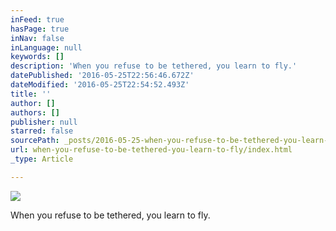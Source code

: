 ```yaml
---
inFeed: true
hasPage: true
inNav: false
inLanguage: null
keywords: []
description: 'When you refuse to be tethered, you learn to fly.'
datePublished: '2016-05-25T22:56:46.672Z'
dateModified: '2016-05-25T22:54:52.493Z'
title: ''
author: []
authors: []
publisher: null
starred: false
sourcePath: _posts/2016-05-25-when-you-refuse-to-be-tethered-you-learn-to-fly.md
url: when-you-refuse-to-be-tethered-you-learn-to-fly/index.html
_type: Article

---
```

![](https://the-grid-user-content.s3-us-west-2.amazonaws.com/2b3a062c-6a96-4a60-813b-ee0b84260d4c.jpg)

When you refuse to be tethered, you learn to fly.